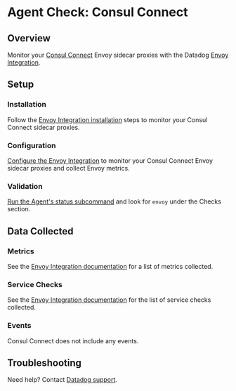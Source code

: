 # Agent Check: Consul Connect

## Overview

Monitor your [Consul Connect][1] Envoy sidecar proxies with the Datadog [Envoy Integration][2].

## Setup

### Installation

Follow the [Envoy Integration installation][3] steps to monitor your Consul Connect sidecar proxies.

### Configuration

[Configure the Envoy Integration][4] to monitor your Consul Connect Envoy sidecar proxies and collect Envoy metrics.

### Validation

[Run the Agent's status subcommand][6] and look for `envoy` under the Checks section.

## Data Collected

### Metrics

See the [Envoy Integration documentation][7] for a list of metrics collected. 

### Service Checks

See the [Envoy Integration documentation][8] for the list of service checks collected. 

### Events

Consul Connect does not include any events.

## Troubleshooting

Need help? Contact [Datadog support][5].

[1]: https://docs.datadoghq.com/integrations/consul_connect/
[2]: https://docs.datadoghq.com/integrations/envoy/
[3]: https://docs.datadoghq.com/integrations/envoy/?tab=host#configuration
[4]: https://docs.datadoghq.com/integrations/envoy/?tab=host#installation
[5]: https://docs.datadoghq.com/help/
[6]: https://docs.datadoghq.com/agent/guide/agent-commands/?#agent-status-and-information
[7]: https://docs.datadoghq.com/integrations/envoy/?tab=host#metrics
[8]: https://docs.datadoghq.com/integrations/envoy/?tab=host#service-checks